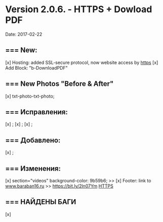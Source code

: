# Version 2.0.6. - HTTPS + Dowload PDF 
Date: 2017-02-22

## === New:
 [x] Hosting: added SSL-secure protocol, now website access by [https](https://baraban16.ru)
 [x] Add Block: "b-DownloadPDF"


## === New Photos "Before & After" 
[x] txt-photo-txt-photo;

## === Исправления:
 [x] ;
 [x] ;
 [x] ;

## === Добавлено:
 [x] ;
				
## === Изменения:
 [x] section="videos" background-color: 9b59b6; >> 
 [x] Footer: link to www.baraban16.ru >> https://bit.ly/2ln07Ym [HTTPS](https://www.baraban16.ru/?source=footer_copyright)

## === НАЙДЕНЫ БАГИ
 [x] 

